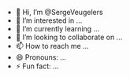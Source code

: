 - 👋 Hi, I’m @SergeVeugelers
- 👀 I’m interested in ...
- 🌱 I’m currently learning ...
- 💞️ I’m looking to collaborate on ...
- 📫 How to reach me ...
- 😄 Pronouns: ...
- ⚡ Fun fact: ...

<!---
SergeVeugelers/SergeVeugelers is a ✨ special ✨ repository because its `README.md` (this file) appears on your GitHub profile.
You can click the Preview link to take a look at your changes.
--->
